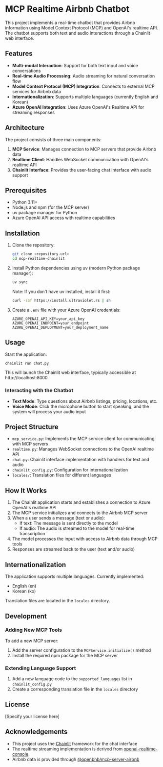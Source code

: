 # MCP Realtime Airbnb Chatbot

This project implements a real-time chatbot that provides Airbnb information using Model Context Protocol (MCP) and OpenAI's realtime API. The chatbot supports both text and audio interactions through a Chainlit web interface.

## Features

- **Multi-modal Interaction**: Support for both text input and voice conversations
- **Real-time Audio Processing**: Audio streaming for natural conversation flow
- **Model Context Protocol (MCP) Integration**: Connects to external MCP services for Airbnb data
- **Internationalization**: Supports multiple languages (currently English and Korean)
- **Azure OpenAI Integration**: Uses Azure OpenAI's Realtime API for streaming responses

## Architecture

The project consists of three main components:

1. **MCP Service**: Manages connection to MCP servers that provide Airbnb data
2. **Realtime Client**: Handles WebSocket communication with OpenAI's realtime API
3. **Chainlit Interface**: Provides the user-facing chat interface with audio support

## Prerequisites

- Python 3.11+
- Node.js and npm (for the MCP server)
- uv package manager for Python
- Azure OpenAI API access with realtime capabilities

## Installation

1. Clone the repository:
   ```bash
   git clone <repository-url>
   cd mcp-realtime-chainlit
   ```

2. Install Python dependencies using uv (modern Python package manager):
   ```bash
   uv sync
   ```
   
   Note: If you don't have uv installed, install it first:
   ```bash
   curl -sSf https://install.ultraviolet.rs | sh
   ```

3. Create a `.env` file with your Azure OpenAI credentials:
   ```
   AZURE_OPENAI_API_KEY=your_api_key
   AZURE_OPENAI_ENDPOINT=your_endpoint
   AZURE_OPENAI_DEPLOYMENT=your_deployment_name
   ```

## Usage

Start the application:

```bash
chainlit run chat.py
```

This will launch the Chainlit web interface, typically accessible at http://localhost:8000.

### Interacting with the Chatbot

- **Text Mode**: Type questions about Airbnb listings, pricing, locations, etc.
- **Voice Mode**: Click the microphone button to start speaking, and the system will process your audio input

## Project Structure

- `mcp_service.py`: Implements the MCP service client for communicating with MCP servers
- `realtime.py`: Manages WebSocket connections to the OpenAI realtime API
- `chat.py`: Chainlit interface implementation with handlers for text and audio
- `chainlit_config.py`: Configuration for internationalization
- `locales/`: Translation files for different languages

## How It Works

1. The Chainlit application starts and establishes a connection to Azure OpenAI's realtime API
2. The MCP service initializes and connects to the Airbnb MCP server
3. When a user sends a message (text or audio):
   - If text: The message is sent directly to the model
   - If audio: The audio is streamed to the model for real-time transcription
4. The model processes the input with access to Airbnb data through MCP tools
5. Responses are streamed back to the user (text and/or audio)

## Internationalization

The application supports multiple languages. Currently implemented:

- English (en)
- Korean (ko)

Translation files are located in the `locales` directory.

## Development

### Adding New MCP Tools

To add a new MCP server:

1. Add the server configuration to the `MCPService.initialize()` method
2. Install the required npm package for the MCP server

### Extending Language Support

1. Add a new language code to the `supported_languages` list in `chainlit_config.py`
2. Create a corresponding translation file in the `locales` directory

## License

[Specify your license here]

## Acknowledgements

- This project uses the [Chainlit](https://github.com/Chainlit/chainlit) framework for the chat interface
- The realtime streaming implementation is derived from [openai-realtime-console](https://github.com/openai/openai-realtime-console)
- Airbnb data is provided through [@openbnb/mcp-server-airbnb](https://www.npmjs.com/package/@openbnb/mcp-server-airbnb)
